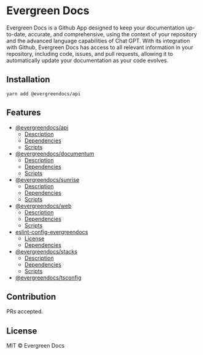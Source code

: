 
# Evergreen Docs

Evergreen Docs is a Github App designed to keep your documentation up-to-date, accurate, and comprehensive, using the context of your repository and the advanced language capabilities of Chat GPT. With its integration with Github, Evergreen Docs has access to all relevant information in your repository, including code, issues, and pull requests, allowing it to automatically update your documentation as your code evolves.

## Installation

```
yarn add @evergreendocs/api
```

## Features

-   [@evergreendocs/api](#evergreendocsapi)
    -   [Description](#description)
    -   [Dependencies](#dependencies)
    -   [Scripts](#scripts)
-   [@evergreendocs/documentum](#evergreendocsdocumentum)
    -   [Description](#description-1)
    -   [Dependencies](#dependencies-1)
    -   [Scripts](#scripts-1)
-   [@evergreendocs/sunrise](#evergreendocssunrise)
    -   [Description](#description-2)
    -   [Dependencies](#dependencies-2)
    -   [Scripts](#scripts-2)
-   [@evergreendocs/web](#evergreendocsweb)
    -   [Description](#description-3)
    -   [Dependencies](#dependencies-3)
    -   [Scripts](#scripts-3)
-   [eslint-config-evergreendocs](#eslint-config-evergreendocs)
    -   [License](#license)
    -   [Dependencies](#dependencies-4)
-   [@evergreendocs/stacks](#evergreendocsstacks)
    -   [Description](#description-4)
    -   [Dependencies](#dependencies-5)
    -   [Scripts](#scripts-4)
-   [@evergreendocs/tsconfig](#evergreendocstsconfig)

## Contribution

PRs accepted.

## License

MIT © Evergreen Docs